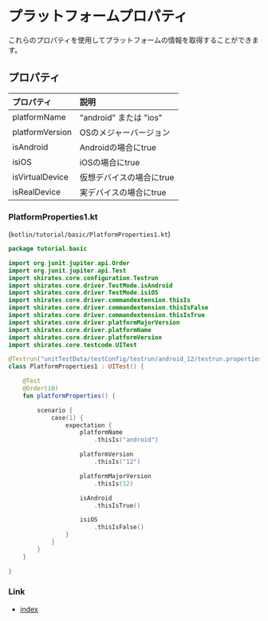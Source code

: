 # プラットフォームプロパティ

これらのプロパティを使用してプラットフォームの情報を取得することができます。

## プロパティ

| プロパティ           | 説明                  |
|:----------------|:--------------------|
| platformName    | "android" または "ios" |
| platformVersion | OSのメジャーバージョン        |
| isAndroid       | Androidの場合にtrue     |
| isiOS           | iOSの場合にtrue         |
| isVirtualDevice | 仮想デバイスの場合にtrue      |
| isRealDevice    | 実デバイスの場合にtrue       |

### PlatformProperties1.kt

(`kotlin/tutorial/basic/PlatformProperties1.kt`)

```kotlin
package tutorial.basic

import org.junit.jupiter.api.Order
import org.junit.jupiter.api.Test
import shirates.core.configuration.Testrun
import shirates.core.driver.TestMode.isAndroid
import shirates.core.driver.TestMode.isiOS
import shirates.core.driver.commandextension.thisIs
import shirates.core.driver.commandextension.thisIsFalse
import shirates.core.driver.commandextension.thisIsTrue
import shirates.core.driver.platformMajorVersion
import shirates.core.driver.platformName
import shirates.core.driver.platformVersion
import shirates.core.testcode.UITest

@Testrun("unitTestData/testConfig/testrun/android_12/testrun.properties")
class PlatformProperties1 : UITest() {

    @Test
    @Order(10)
    fun platformProperties() {

        scenario {
            case(1) {
                expectation {
                    platformName
                        .thisIs("android")

                    platformVersion
                        .thisIs("12")

                    platformMajorVersion
                        .thisIs(12)

                    isAndroid
                        .thisIsTrue()

                    isiOS
                        .thisIsFalse()
                }
            }
        }
    }

}
```

### Link

- [index](../../../index_ja.md)


